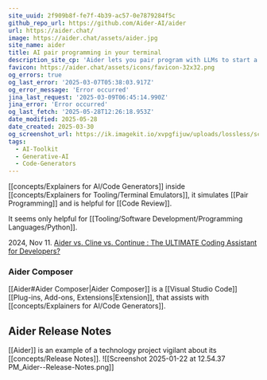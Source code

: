 ```yaml
---
site_uuid: 2f909b8f-fe7f-4b39-ac57-0e7879284f5c
github_repo_url: https://github.com/Aider-AI/aider
url: https://aider.chat/
image: https://aider.chat/assets/aider.jpg
site_name: aider
title: AI pair programming in your terminal
description_site_cp: 'Aider lets you pair program with LLMs to start a new project or build on your existing codebase.'
favicon: https://aider.chat/assets/icons/favicon-32x32.png
og_errors: true
og_last_error: '2025-03-07T05:38:03.917Z'
og_error_message: 'Error occurred'
jina_last_request: '2025-03-09T06:45:14.990Z'
jina_error: 'Error occurred'
og_last_fetch: '2025-05-28T12:26:18.953Z'
date_modified: 2025-05-28
date_created: 2025-03-30
og_screenshot_url: https://ik.imagekit.io/xvpgfijuw/uploads/lossless/screenshots/20250528_Aider_og_screenshot.jpeg
tags:
  - AI-Toolkit
  - Generative-AI
  - Code-Generators
---
```


[[concepts/Explainers for AI/Code Generators]] inside [[concepts/Explainers for Tooling/Terminal Emulators]], it simulates [[Pair Programming]] and is helpful for [[Code Review]].

It seems only helpful for [[Tooling/Software Development/Programming Languages/Python]].

2024, Nov 11. [Aider vs. Cline vs. Continue : The ULTIMATE Coding Assistant for Developers?](https://youtu.be/wFWoSvLijSE?si=F5PQvRot8JCx-2Hg) 

### Aider Composer
[[Aider#Aider Composer|Aider Composer]] is a [[Visual Studio Code]] [[Plug-ins,  Add-ons,  Extensions|Extension]], that assists with [[concepts/Explainers for AI/Code Generators]].

## Aider Release Notes
[[Aider]] is an example of a technology project vigilant about its [[concepts/Release Notes]].
![[Screenshot 2025-01-22 at 12.54.37 PM_Aider--Release-Notes.png]]
